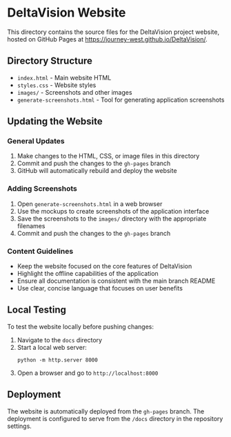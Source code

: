 # DeltaVision Website

This directory contains the source files for the DeltaVision project website, hosted on GitHub Pages at https://journey-west.github.io/DeltaVision/.

## Directory Structure

- `index.html` - Main website HTML
- `styles.css` - Website styles
- `images/` - Screenshots and other images
- `generate-screenshots.html` - Tool for generating application screenshots

## Updating the Website

### General Updates

1. Make changes to the HTML, CSS, or image files in this directory
2. Commit and push the changes to the `gh-pages` branch
3. GitHub will automatically rebuild and deploy the website

### Adding Screenshots

1. Open `generate-screenshots.html` in a web browser
2. Use the mockups to create screenshots of the application interface
3. Save the screenshots to the `images/` directory with the appropriate filenames
4. Commit and push the changes to the `gh-pages` branch

### Content Guidelines

- Keep the website focused on the core features of DeltaVision
- Highlight the offline capabilities of the application
- Ensure all documentation is consistent with the main branch README
- Use clear, concise language that focuses on user benefits

## Local Testing

To test the website locally before pushing changes:

1. Navigate to the `docs` directory
2. Start a local web server:
   ```
   python -m http.server 8000
   ```
3. Open a browser and go to `http://localhost:8000`

## Deployment

The website is automatically deployed from the `gh-pages` branch. The deployment is configured to serve from the `/docs` directory in the repository settings.
